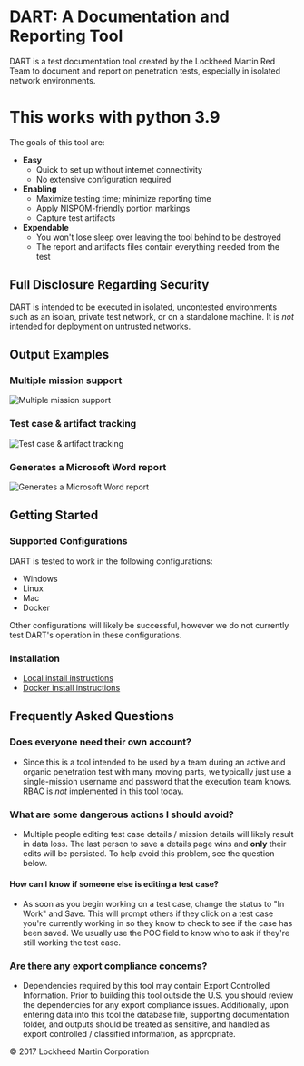 # DART: A Documentation and Reporting Tool

DART is a test documentation tool created by the Lockheed Martin Red Team to
document and report on penetration tests, especially in isolated network environments. 

# This works with python 3.9

The goals of this tool are:

- __Easy__
  - Quick to set up without internet connectivity
  - No extensive configuration required
- __Enabling__
  - Maximize testing time; minimize reporting time
  - Apply NISPOM-friendly portion markings
  - Capture test artifacts
- __Expendable__
  - You won't lose sleep over leaving the tool behind to be destroyed
  - The report and artifacts files contain everything needed from the test

## Full Disclosure Regarding Security

DART is intended to be executed in isolated, uncontested environments such as an 
isolan, private test network, or on a standalone machine. It is _not_ 
intended for deployment on untrusted networks.

## Output Examples

### Multiple mission support

![Multiple mission support](examples/mission-list.png?raw=true "Multiple mission support")

### Test case & artifact tracking

![Test case & artifact tracking](examples/tests-list.png?raw=true "Test case & artifact tracking")

### Generates a Microsoft Word report 

![Generates a Microsoft Word report](examples/output-testcase-with-finding.png?raw=true "Generates a Microsoft Word report")

## Getting Started

### Supported Configurations 

DART is tested to work in the following configurations:

- Windows
- Linux
- Mac
- Docker

Other configurations will likely be successful, however we do not 
currently test DART's operation in these configurations.

### Installation

- [Local install instructions](docs/local-setup.md)
- [Docker install instructions](docs/docker-setup.md)

## Frequently Asked Questions

### Does everyone need their own account?

- Since this is a tool intended to be used by a team during an active and organic penetration test with many moving
parts, we typically just use a single-mission username and password that the execution team knows. RBAC is _not_ implemented
in this tool today.

### What are some dangerous actions I should avoid?

- Multiple people editing test case details / mission details will likely result in
  data loss. The last person to save a details page wins and __only__ their edits will
  be persisted. To help avoid this problem, see the question below.

#### How can I know if someone else is editing a test case?

- As soon as you begin working on a test case, change the status to "In Work" and Save.
  This will prompt others if they click on a test case you're currently working in
  so they know to check to see if the case has been saved. We usually use the POC field
  to know who to ask if they're still working the test case.

### Are there any export compliance concerns?

- Dependencies required by this tool may contain Export Controlled Information. Prior to
  building this tool outside the U.S. you should review the dependencies for any export
  compliance issues. Additionally, upon entering data into this tool the database file,
  supporting documentation folder, and outputs should be treated as sensitive, and
  handled as export controlled / classified information, as appropriate.

&copy; 2017 Lockheed Martin Corporation
